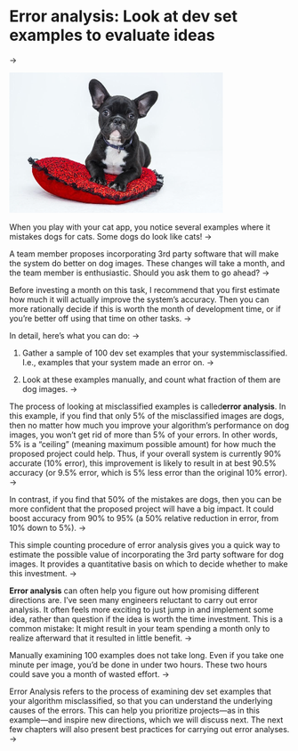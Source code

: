 # Error analysis: Look at dev set examples to evaluate ideas
->


![img](../imgs/C14_01.png)

When you play with your cat app, you notice several examples where it mistakes dogs for cats. Some dogs do look like cats!
->


A team member proposes incorporating 3rd party software that will make the system do better on dog images. These changes will take a month, and the team member is enthusiastic. Should you ask them to go ahead?
->


Before investing a month on this task, I recommend that you first estimate how much it will actually improve the system’s accuracy. Then you can more rationally decide if this is worth the month of development time, or if you’re better off using that time on other tasks.
->


In detail, here’s what you can do:
->


1. Gather a sample of 100 dev set examples that your system ​misclassified​. I.e., examples that your system made an error on.
->


2. Look at these examples manually, and count what fraction of them are dog images.
->


The process of looking at misclassified examples is called ​**error analysis​**. In this example, if you find that only 5% of the misclassified images are dogs, then no matter how much you improve your algorithm’s performance on dog images, you won’t get rid of more than 5% of your errors. In other words, 5% is a “ceiling” (meaning maximum possible amount) for how much the proposed project could help. Thus, if your overall system is currently 90% accurate (10% error), this improvement is likely to result in at best 90.5% accuracy (or 9.5% error, which is 5% less error than the original 10% error).
->


In contrast, if you find that 50% of the mistakes are dogs, then you can be more confident that the proposed project will have a big impact. It could boost accuracy from 90% to 95% (a 50% relative reduction in error, from 10% down to 5%).
->


This simple counting procedure of error analysis gives you a quick way to estimate the possible value of incorporating the 3rd party software for dog images. It provides a quantitative basis on which to decide whether to make this investment.
->


**Error analysis** can often help you figure out how promising different directions are. I’ve seen many engineers reluctant to carry out error analysis. It often feels more exciting to just jump in and implement some idea, rather than question if the idea is worth the time investment. This is a common mistake: It might result in your team spending a month only to realize afterward that it resulted in little benefit.
->


Manually examining 100 examples does not take long. Even if you take one minute per image, you’d be done in under two hours. These two hours could save you a month of wasted effort.
->


Error Analysis​ refers to the process of examining dev set examples that your algorithm misclassified, so that you can understand the underlying causes of the errors. This can help you prioritize projects—as in this example—and inspire new directions, which we will discuss next. The next few chapters will also present best practices for carrying out error analyses.
->


